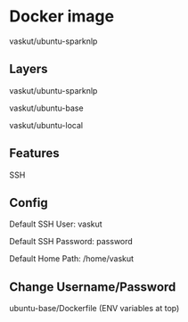 # Docker image
vaskut/ubuntu-sparknlp

## Layers
vaskut/ubuntu-sparknlp

vaskut/ubuntu-base

vaskut/ubuntu-local

## Features
SSH

## Config
Default SSH User: vaskut

Default SSH Password: password

Default Home Path: /home/vaskut

## Change Username/Password
ubuntu-base/Dockerfile (ENV variables at top)
